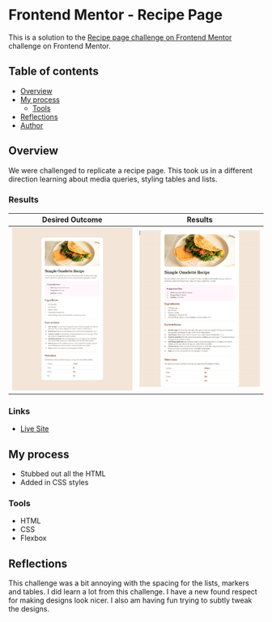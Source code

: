 # Frontend Mentor - Recipe Page

This is a solution to the [Recipe page challenge on Frontend Mentor](https://www.frontendmentor.io/challenges/recipe-page-KiTsR8QQKm) challenge on Frontend Mentor. 

## Table of contents

- [Overview](#overview)
- [My process](#my-process)
  - [Tools](#built-with)
- [Reflections](#reflections)  
- [Author](#author)


## Overview
We were challenged to replicate a recipe page. This took us in a different direction learning about media queries, styling tables and lists.

### Results
|Desired Outcome | Results|
|----------------|--------|
|![](./design/desktop-design.jpg) | ![](./design/solution.png)|

### Links
- [Live Site](https://taylor-mcneil.github.io/FrontendMentorSolutions/recipe-page-main/)

## My process
- Stubbed out all the HTML
- Added in CSS styles

### Tools

- HTML
- CSS 
- Flexbox

## Reflections
This challenge was a bit annoying with the spacing for the lists, markers and tables. I did learn a lot from this challenge. I have a new found respect for making designs look nicer. I also am having fun trying to subtly tweak the designs.